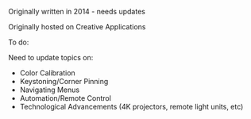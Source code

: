 Originally written in 2014 - needs updates

Originally hosted on Creative Applications

To do:

Need to update topics on:
- Color Calibration
- Keystoning/Corner Pinning
- Navigating Menus
- Automation/Remote Control
- Technological Advancements (4K projectors, remote light units, etc)
